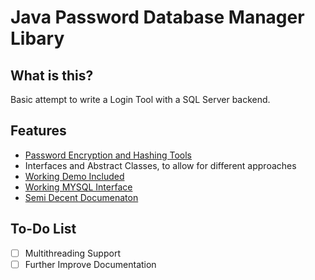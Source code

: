 # Java Password Database Manager Libary


## What is this?
Basic attempt to write a Login Tool with a SQL Server backend. 

## Features
* [Password Encryption and Hashing Tools](https://aevyz.github.io/PasswordDatabaseAPI/javadocs/io/github/aetherv/encryption/EncryptionUtils.html)
* Interfaces and Abstract Classes, to allow for different approaches
* [Working Demo Included](https://aevyz.github.io/PasswordDatabaseAPI/javadocs/io/github/aetherv/demo/package-summary.html)
* [Working MYSQL Interface](https://aevyz.github.io/PasswordDatabaseAPI/javadocs/io/github/aetherv/databaseInterface/MySQLInterface.html)
* [Semi Decent Documenaton](https://aevyz.github.io/PasswordDatabaseAPI/javadocs/index.html)

## To-Do List
- [ ] Multithreading Support
- [ ] Further Improve Documentation

